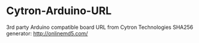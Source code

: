 # Cytron-Arduino-URL
3rd party Arduino compatible board URL from Cytron Technologies
SHA256 generator: http://onlinemd5.com/
